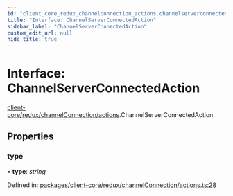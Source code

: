 ```yaml
---
id: "client_core_redux_channelconnection_actions.channelserverconnectedaction"
title: "Interface: ChannelServerConnectedAction"
sidebar_label: "ChannelServerConnectedAction"
custom_edit_url: null
hide_title: true
---
```


# Interface: ChannelServerConnectedAction

[client-core/redux/channelConnection/actions](../modules/client_core_redux_channelconnection_actions.md).ChannelServerConnectedAction

## Properties

### type

• **type**: *string*

Defined in: [packages/client-core/redux/channelConnection/actions.ts:28](https://github.com/xr3ngine/xr3ngine/blob/5c3dcaef1/packages/client-core/redux/channelConnection/actions.ts#L28)
